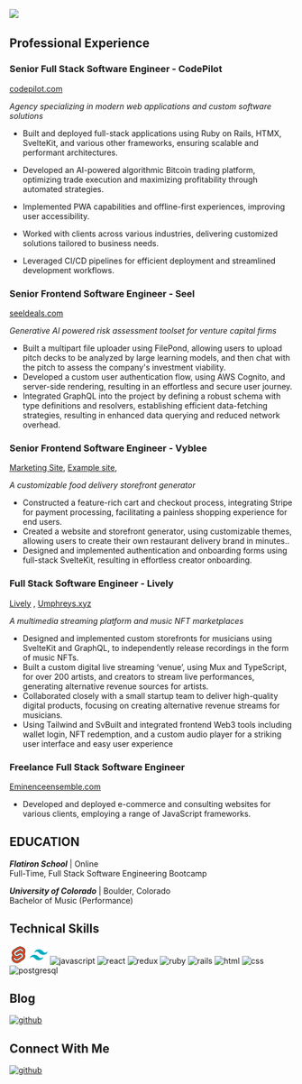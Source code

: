 ![](https://github.com/Zacharyflynn06/zacharyflynn06/assets/69942706/df30386f-6beb-4efe-abbf-c24a0760f6b5)
## Professional Experience


### Senior Full Stack Software Engineer - CodePilot
[codepilot.com](https://www.codepilot.com)

*Agency specializing in modern web applications and custom software solutions*
+ Built and deployed full-stack applications using Ruby on Rails, HTMX, SvelteKit, and various other
frameworks, ensuring scalable and performant architectures.

+ Developed an AI-powered algorithmic Bitcoin trading platform, optimizing trade execution and maximizing
profitability through automated strategies.

+ Implemented PWA capabilities and offline-first experiences, improving user accessibility.

+ Worked with clients across various industries, delivering customized solutions tailored to business needs.

+ Leveraged CI/CD pipelines for efficient deployment and streamlined development workflows.

### Senior Frontend Software Engineer - Seel 
[seeldeals.com](https://www.seeldeals.com)

*Generative AI powered risk assessment toolset for venture capital firms*
+ Built a multipart file uploader using FilePond, allowing users to upload pitch decks to be analyzed by large learning models, and then chat with the pitch to assess the company's investment viability.
+ Developed a custom user authentication flow, using AWS Cognito, and server-side rendering, resulting in an effortless and secure user journey.
+ Integrated GraphQL into the project by defining a robust schema with type definitions and resolvers, establishing efficient data-fetching strategies, resulting in enhanced data querying and reduced network overhead.

### Senior Frontend Software Engineer - Vyblee
[Marketing Site](https://www.vyblee.com/), [Example site](https://www.vyblee.com/doans-sushi-rolls),

*A customizable food delivery storefront generator*
+ Constructed a feature-rich cart and checkout process, integrating Stripe for payment processing, facilitating a painless shopping experience for end users.
+ Created a website and storefront generator, using customizable themes, allowing users to create their own restaurant delivery brand in minutes..
+ Designed and implemented authentication and onboarding forms using full-stack SvelteKit, resulting in effortless creator onboarding.

### Full Stack Software Engineer - Lively 
[Lively](https://www.golive.ly/next) , [Umphreys.xyz](https://www.umphreys.xyz)

*A multimedia streaming platform and music NFT marketplaces*
+ Designed and implemented custom storefronts for musicians using SvelteKit and GraphQL, to independently release recordings in the form of music NFTs.
+ Built a custom digital live streaming ‘venue’, using Mux and TypeScript, for over 200 artists, and creators to stream live performances, generating alternative revenue sources for artists.
+ Collaborated closely with a small startup team to deliver high-quality digital products, focusing on creating alternative revenue streams for musicians.
+ Using Tailwind and SvBuilt and integrated frontend Web3 tools including wallet login, NFT redemption, and a custom audio player for a striking user interface and easy user experience

### Freelance Full Stack Software Engineer
[Eminenceensemble.com](https://www.eminenceensemble.com/)
+ Developed and deployed e-commerce and consulting websites for various clients, employing a range of JavaScript frameworks.
  
## EDUCATION  
***Flatiron School*** | Online 	     
Full-Time,  Full Stack Software Engineering Bootcamp

***University of Colorado*** | Boulder, Colorado	  
Bachelor of Music (Performance)

## Technical Skills
![svelte](https://github.com/Zacharyflynn06/zacharyflynn06/blob/0533892308f75ad43b3f7fda9bf0230c4e6275b0/icons8-svelte-32.png)
![tailwind](https://github.com/Zacharyflynn06/zacharyflynn06/blob/5842b50f23dc0182e481b1d9f9718c220cf60428/icons8-tailwind-css-32.png)
![javascript](https://user-images.githubusercontent.com/69942706/133495799-b708000a-9c76-4663-b9f9-6ccb1272de70.png)
![react](https://user-images.githubusercontent.com/69942706/133495964-5a736adb-5ca2-4c29-aaef-0b494c335cbb.png)
![redux](https://user-images.githubusercontent.com/69942706/133496032-76aa744a-83b0-4969-99fa-6977c6eda594.png)
![ruby](https://user-images.githubusercontent.com/69942706/133496153-c67705bc-8024-498d-bb57-12ba74a1e117.png)
![rails](https://user-images.githubusercontent.com/69942706/133496208-fd86c9af-a8d6-4675-ad6e-9d1aafeb1dcb.png)
![html](https://user-images.githubusercontent.com/69942706/133496280-95bab563-344b-477a-93a0-0931f292b331.png)
![css](https://user-images.githubusercontent.com/69942706/133496401-515389b4-2ba1-4e2a-9405-ad6bf0f2b694.png)
![postgresql](https://user-images.githubusercontent.com/69942706/133498016-addbc473-bba7-4f42-abc7-3202631d8d06.png)


## Blog

[![github](https://img.shields.io/badge/Medium-12100E?style=for-the-badge&logo=medium&logoColor=white)][1]

## Connect With Me

[![github](https://img.shields.io/badge/LinkedIn-0077B5?style=for-the-badge&logo=linkedin&logoColor=white)][2]

[1]: https://zacharyflynn06.medium.com/
[2]: https://www.linkedin.com/in/zacflynn/

